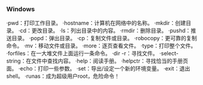 ### Windows
·pwd：打印工作目录。
·hostname：计算机在网络中的名称。
·mkdir：创建目录。
·cd：更改目录。
·ls：列出目录中的内容。
·rmdir：删除目录。
·pushd：推送目录。
·popd：弹出目录。
·cp：复制文件或目录。
·robocopy：更可靠的复制命令。
·mv：移动文件或目录。
·more：逐页查看文件。
·type：打印整个文件。
·forfiles：在一大堆文件上面运行一条命令。
·dir -r：寻找文件。
·select-string：在文件中查找内容。
·help：阅读手册。
·helpctr：寻找恰当的手册页面。
·echo：打印一些参数。
·set：导出/设定一个新的环境变量。
·exit：退出shell。
·runas：成为超级用户root，危险命令！